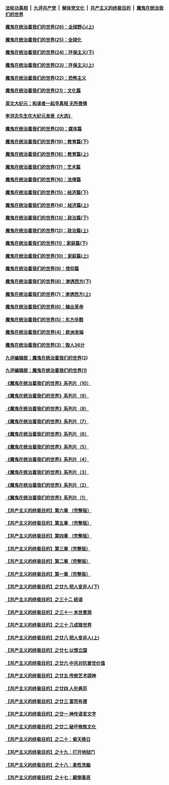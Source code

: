 

####  [法轮功真相](../../../../basic/blob/master/README.md?t=02101401) &nbsp;|&nbsp; [九评共产党](../../../../9ping.md/blob/master/README.md?t=02101401) &nbsp;|&nbsp; [解体党文化](../../../../jtdwh.md/blob/master/README.md?t=02101401)  &nbsp;|&nbsp; [共产主义的终极目的](../../../../gczydzjmd.md/blob/master/README.md?t=02101401) &nbsp;|&nbsp; [魔鬼在统治我们的世界](../../../../mgztzwmdsj.md/blob/master/README.md?t=02101401) 

#### [魔鬼在统治着我们的世界(26)：全球野心(上)](../pages/nsc422/n10900318.md?t=02101401) 

#### [魔鬼在统治着我们的世界(25)：全球化](../pages/nsc422/n10788205.md?t=02101401) 

#### [魔鬼在统治着我们的世界(24)：环保主义(下)](../pages/nsc422/n10695307.md?t=02101401) 

#### [魔鬼在统治着我们的世界(23)：环保主义(上)](../pages/nsc422/n10688613.md?t=02101401) 

#### [魔鬼在统治着我们的世界(22)：恐怖主义](../pages/nsc422/n10614727.md?t=02101401) 

#### [魔鬼在统治着我们的世界(21)：文化篇](../pages/nsc422/n10597706.md?t=02101401) 

#### [英文大纪元：和读者一起寻真相 无所畏惧](../pages/nsc422/n12542027.md?t=02101401) 

#### [李洪志先生在大纪元发表《大选》](../pages/nsc422/n12534746.md?t=02101401) 

#### [魔鬼在统治着我们的世界(20)：媒体篇](../pages/nsc422/n10586579.md?t=02101401) 

#### [魔鬼在统治着我们的世界(19)：教育篇(下)](../pages/nsc422/n10564808.md?t=02101401) 

#### [魔鬼在统治着我们的世界(18)：教育篇(上)](../pages/nsc422/n10526970.md?t=02101401) 

#### [魔鬼在统治着我们的世界(17)：艺术篇](../pages/nsc422/n10499093.md?t=02101401) 

#### [魔鬼在统治着我们的世界(16)：法律篇](../pages/nsc422/n10485969.md?t=02101401) 

#### [魔鬼在统治着我们的世界(15)：经济篇(下)](../pages/nsc422/n10469975.md?t=02101401) 

#### [魔鬼在统治着我们的世界(14)：经济篇(上)](../pages/nsc422/n10457370.md?t=02101401) 

#### [魔鬼在统治着我们的世界(13)：政治篇(下)](../pages/nsc422/n10448270.md?t=02101401) 

#### [魔鬼在统治着我们的世界(12)：政治篇(上)](../pages/nsc422/n10444576.md?t=02101401) 

#### [魔鬼在统治着我们的世界(11)：家庭篇(下)](../pages/nsc422/n10440961.md?t=02101401) 

#### [魔鬼在统治着我们的世界(10)：家庭篇(上)](../pages/nsc422/n10435448.md?t=02101401) 

#### [魔鬼在统治着我们的世界(9)：信仰篇](../pages/nsc422/n10432159.md?t=02101401) 

#### [魔鬼在统治着我们的世界(8)：渗透西方(下)](../pages/nsc422/n10429603.md?t=02101401) 

#### [魔鬼在统治着我们的世界(7)：渗透西方(上)](../pages/nsc422/n10426013.md?t=02101401) 

#### [魔鬼在统治着我们的世界(6)：输出革命](../pages/nsc422/n10421536.md?t=02101401) 

#### [魔鬼在统治着我们的世界(5)：东方杀戮](../pages/nsc422/n10417707.md?t=02101401) 

#### [魔鬼在统治着我们的世界(4)：欧洲发端](../pages/nsc422/n10414890.md?t=02101401) 

#### [魔鬼在统治着我们的世界(3)：毁人36计](../pages/nsc422/n10411583.md?t=02101401) 

#### [九评编辑部：魔鬼在统治着我们的世界(2)](../pages/nsc422/n10410036.md?t=02101401) 

#### [九评编辑部：魔鬼在统治着我们的世界(1)](../pages/nsc422/n10406825.md?t=02101401) 

#### [《魔鬼在统治着我们的世界》系列片（10）](../pages/nsc422/n12292670.md?t=02101401) 

#### [《魔鬼在统治着我们的世界》系列片（9）](../pages/nsc422/n12290859.md?t=02101401) 

#### [《魔鬼在统治着我们的世界》系列片（8）](../pages/nsc422/n12287445.md?t=02101401) 

#### [《魔鬼在统治着我们的世界》系列片（7）](../pages/nsc422/n12283425.md?t=02101401) 

#### [《魔鬼在统治着我们的世界》系列片（6）](../pages/nsc422/n12282314.md?t=02101401) 

#### [《魔鬼在统治着我们的世界》系列片（5）](../pages/nsc422/n12281419.md?t=02101401) 

#### [《魔鬼在统治着我们的世界》系列片（4）](../pages/nsc422/n12274024.md?t=02101401) 

#### [《魔鬼在统治着我们的世界》系列片（3）](../pages/nsc422/n12271322.md?t=02101401) 

#### [《魔鬼在统治着我们的世界》系列片（2）](../pages/nsc422/n12269049.md?t=02101401) 

#### [《魔鬼在统治着我们的世界》系列片（1）](../pages/nsc422/n12267575.md?t=02101401) 

#### [【共产主义的终极目的】第六章 （完整版）](../pages/nsc422/n11428913.md?t=02101401) 

#### [【共产主义的终极目的】第五章 （完整版）](../pages/nsc422/n11428912.md?t=02101401) 

#### [【共产主义的终极目的】第四章 （完整版）](../pages/nsc422/n11428907.md?t=02101401) 

#### [【共产主义的终极目的】第三章（完整版）](../pages/nsc422/n11428848.md?t=02101401) 

#### [【共产主义的终极目的】第二章（完整版）](../pages/nsc422/n11428831.md?t=02101401) 

#### [【共产主义的终极目的】第一章（完整版）](../pages/nsc422/n11417651.md?t=02101401) 

#### [【共产主义的终极目的】之廿九 把人变非人(下)](../pages/nsc422/n11344140.md?t=02101401) 

#### [【共产主义的终极目的】之三十二 结语](../pages/nsc422/n11360535.md?t=02101401) 

#### [【共产主义的终极目的】之三十一 末世景观](../pages/nsc422/n11351129.md?t=02101401) 

#### [【共产主义的终极目的】之三十 几成狼世界](../pages/nsc422/n11348280.md?t=02101401) 

#### [【共产主义的终极目的】之廿八 把人变非人(上)](../pages/nsc422/n11340492.md?t=02101401) 

#### [【共产主义的终极目的】之廿七 以恨立国](../pages/nsc422/n11336944.md?t=02101401) 

#### [【共产主义的终极目的】之廿六 中共对抗普世价值](../pages/nsc422/n11324785.md?t=02101401) 

#### [【共产主义的终极目的】之廿五 传统艺术颂神](../pages/nsc422/n11296396.md?t=02101401) 

#### [【共产主义的终极目的】之廿四 人伦典范](../pages/nsc422/n11296397.md?t=02101401) 

#### [【共产主义的终极目的】之廿三 富而有德](../pages/nsc422/n11283598.md?t=02101401) 

#### [【共产主义的终极目的】之廿一 神传语言文字](../pages/nsc422/n11263265.md?t=02101401) 

#### [【共产主义的终极目的】之廿二 破坏修炼文化](../pages/nsc422/n11245728.md?t=02101401) 

#### [【共产主义的终极目的】之二十：偷天换日](../pages/nsc422/n11238846.md?t=02101401) 

#### [【共产主义的终极目的】之十九：打开地狱门](../pages/nsc422/n11206376.md?t=02101401) 

#### [【共产主义的终极目的】之十八：柔性洗脑](../pages/nsc422/n11199994.md?t=02101401) 

#### [【共产主义的终极目的】之十七：颠倒善恶](../pages/nsc422/n11179782.md?t=02101401) 

